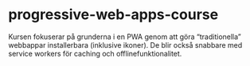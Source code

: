 # progressive-web-apps-course
Kursen fokuserar på grunderna i en PWA genom att göra “traditionella” webbappar installerbara (inklusive ikoner). De blir också snabbare med service workers för caching och offlinefunktionalitet.
